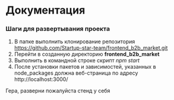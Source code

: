 # Документация

### Шаги для развертывания проекта

1. В папке выполнить клонирование репозитория https://github.com/Startup-star-team/frontend_b2b_market.git
2. Перейти в созданную директорию **frontend_b2b_market**
3. Выполнить в командной строке скрипт *npm start*
4. После установки пакетов и зависимостей, указанных в node_packages должна веб-страница по адресу http://localhost:3000/ 

Гера, разверни пожалуйста стенд у себя
